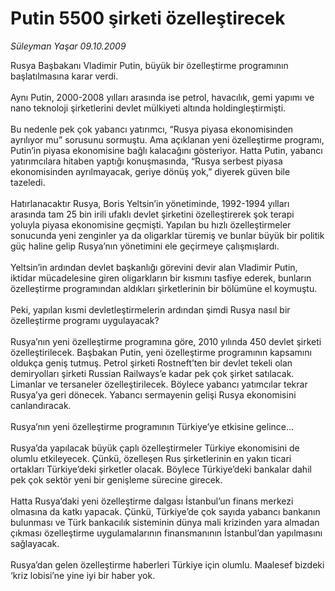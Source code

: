 # Putin 5500 şirketi özelleştirecek

*Süleyman Yaşar 09.10.2009*

<div class="taraf_structure_2col_1zq">
<div class="margen_n">



 <p>Rusya Başbakanı Vladimir Putin, büyük bir özelleştirme programının başlatılmasına karar verdi. <br/><br/>Aynı Putin, 2000-2008 yılları arasında ise petrol, havacılık, gemi yapımı ve nano teknoloji şirketlerini devlet mülkiyeti altında holdingleştirmişti. <br/><br/>Bu nedenle pek çok yabancı yatırımcı, “Rusya piyasa ekonomisinden ayrılıyor mu” sorusunu sormuştu. Ama açıklanan yeni özelleştirme programı, Putin’in piyasa ekonomisine bağlı kalacağını gösteriyor. Hatta Putin, yabancı yatırımcılara hitaben yaptığı konuşmasında, “Rusya serbest piyasa ekonomisinden ayrılmayacak, geriye dönüş yok,” diyerek güven bile tazeledi. <br/><br/>Hatırlanacaktır Rusya, Boris Yeltsin’in yönetiminde, 1992-1994 yılları arasında tam 25 bin irili ufaklı devlet şirketini özelleştirerek şok terapi yoluyla piyasa ekonomisine geçmişti. Yapılan bu hızlı özelleştirmeler sonucunda yeni zenginler ya da oligarklar türemiş ve bunlar büyük bir politik güç haline gelip Rusya’nın yönetimini ele geçirmeye çalışmışlardı. <br/><br/>Yeltsin’in ardından devlet başkanlığı görevini devir alan Vladimir Putin, iktidar mücadelesine giren oligarkların bir kısmını tasfiye ederek, bunların özelleştirme programından aldıkları şirketlerinin bir bölümüne el koymuştu. <br/><br/>Peki, yapılan kısmi devletleştirmelerin ardından şimdi Rusya nasıl bir özelleştirme programı uygulayacak? <br/><br/>Rusya’nın yeni özelleştirme programına göre, 2010 yılında 450 devlet şirketi özelleştirilecek. Başbakan Putin, yeni özelleştirme programının kapsamını oldukça geniş tutmuş. Petrol şirketi Rostneft’ten bir devlet tekeli olan demiryolları şirketi Russian Railways’e kadar pek çok şirket satılacak. Limanlar ve tersaneler özelleştirilecek. Böylece yabancı yatımcılar tekrar Rusya’ya geri dönecek. Yabancı sermayenin gelişi Rusya ekonomisini canlandıracak. <br/><br/>Rusya’nın yeni özelleştirme programının Türkiye’ye etkisine gelince... <br/><br/>Rusya’da yapılacak büyük çaplı özelleştirmeler Türkiye ekonomisini de olumlu etkileyecek. Çünkü, özelleşen Rus şirketlerinin en yakın ticari ortakları Türkiye’deki şirketler olacak. Böylece Türkiye’deki bankalar dahil pek çok sektör yeni bir genişleme sürecine girecek. <br/><br/>Hatta Rusya’daki yeni özelleştirme dalgası İstanbul’un finans merkezi olmasına da katkı yapacak. Çünkü, Türkiye’de çok sayıda yabancı bankanın bulunması ve Türk bankacılık sisteminin dünya mali krizinden yara almadan çıkması özelleştirme uygulamalarının finansmanının İstanbul’dan yapılmasını sağlayacak. <br/><br/>Rusya’dan gelen özelleştirme haberleri Türkiye için olumlu. Maalesef bizdeki ‘kriz lobisi’ne yine iyi bir haber yok.</p>
<br/>
<br/>
<br/>



<br/>


<div id="taraf_not">
</div>

</div>


</div>
